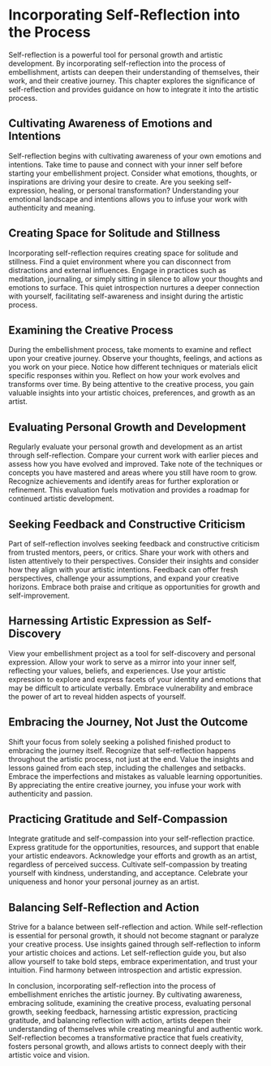 Incorporating Self-Reflection into the Process
==========================================================

Self-reflection is a powerful tool for personal growth and artistic development. By incorporating self-reflection into the process of embellishment, artists can deepen their understanding of themselves, their work, and their creative journey. This chapter explores the significance of self-reflection and provides guidance on how to integrate it into the artistic process.

Cultivating Awareness of Emotions and Intentions
------------------------------------------------

Self-reflection begins with cultivating awareness of your own emotions and intentions. Take time to pause and connect with your inner self before starting your embellishment project. Consider what emotions, thoughts, or inspirations are driving your desire to create. Are you seeking self-expression, healing, or personal transformation? Understanding your emotional landscape and intentions allows you to infuse your work with authenticity and meaning.

Creating Space for Solitude and Stillness
-----------------------------------------

Incorporating self-reflection requires creating space for solitude and stillness. Find a quiet environment where you can disconnect from distractions and external influences. Engage in practices such as meditation, journaling, or simply sitting in silence to allow your thoughts and emotions to surface. This quiet introspection nurtures a deeper connection with yourself, facilitating self-awareness and insight during the artistic process.

Examining the Creative Process
------------------------------

During the embellishment process, take moments to examine and reflect upon your creative journey. Observe your thoughts, feelings, and actions as you work on your piece. Notice how different techniques or materials elicit specific responses within you. Reflect on how your work evolves and transforms over time. By being attentive to the creative process, you gain valuable insights into your artistic choices, preferences, and growth as an artist.

Evaluating Personal Growth and Development
------------------------------------------

Regularly evaluate your personal growth and development as an artist through self-reflection. Compare your current work with earlier pieces and assess how you have evolved and improved. Take note of the techniques or concepts you have mastered and areas where you still have room to grow. Recognize achievements and identify areas for further exploration or refinement. This evaluation fuels motivation and provides a roadmap for continued artistic development.

Seeking Feedback and Constructive Criticism
-------------------------------------------

Part of self-reflection involves seeking feedback and constructive criticism from trusted mentors, peers, or critics. Share your work with others and listen attentively to their perspectives. Consider their insights and consider how they align with your artistic intentions. Feedback can offer fresh perspectives, challenge your assumptions, and expand your creative horizons. Embrace both praise and critique as opportunities for growth and self-improvement.

Harnessing Artistic Expression as Self-Discovery
------------------------------------------------

View your embellishment project as a tool for self-discovery and personal expression. Allow your work to serve as a mirror into your inner self, reflecting your values, beliefs, and experiences. Use your artistic expression to explore and express facets of your identity and emotions that may be difficult to articulate verbally. Embrace vulnerability and embrace the power of art to reveal hidden aspects of yourself.

Embracing the Journey, Not Just the Outcome
-------------------------------------------

Shift your focus from solely seeking a polished finished product to embracing the journey itself. Recognize that self-reflection happens throughout the artistic process, not just at the end. Value the insights and lessons gained from each step, including the challenges and setbacks. Embrace the imperfections and mistakes as valuable learning opportunities. By appreciating the entire creative journey, you infuse your work with authenticity and passion.

Practicing Gratitude and Self-Compassion
----------------------------------------

Integrate gratitude and self-compassion into your self-reflection practice. Express gratitude for the opportunities, resources, and support that enable your artistic endeavors. Acknowledge your efforts and growth as an artist, regardless of perceived success. Cultivate self-compassion by treating yourself with kindness, understanding, and acceptance. Celebrate your uniqueness and honor your personal journey as an artist.

Balancing Self-Reflection and Action
------------------------------------

Strive for a balance between self-reflection and action. While self-reflection is essential for personal growth, it should not become stagnant or paralyze your creative process. Use insights gained through self-reflection to inform your artistic choices and actions. Let self-reflection guide you, but also allow yourself to take bold steps, embrace experimentation, and trust your intuition. Find harmony between introspection and artistic expression.

In conclusion, incorporating self-reflection into the process of embellishment enriches the artistic journey. By cultivating awareness, embracing solitude, examining the creative process, evaluating personal growth, seeking feedback, harnessing artistic expression, practicing gratitude, and balancing reflection with action, artists deepen their understanding of themselves while creating meaningful and authentic work. Self-reflection becomes a transformative practice that fuels creativity, fosters personal growth, and allows artists to connect deeply with their artistic voice and vision.
